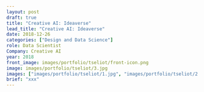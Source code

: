 ```yaml
---
layout: post
draft: true
title: "Creative AI: Ideaverse"
lead_title: "Creative AI: Ideaverse"
date: 2018-12-26
categories: ["Design and Data Science"]
role: Data Scientist
Company: Creative AI
year: 2018
front_image: images/portfolio/tseliot/front-icon.png
image: images/portfolio/tseliot/3.jpg
images: ["images/portfolio/tseliot/1.jpg", "images/portfolio/tseliot/2.jpg"]
brief: "xxx"
---
```

